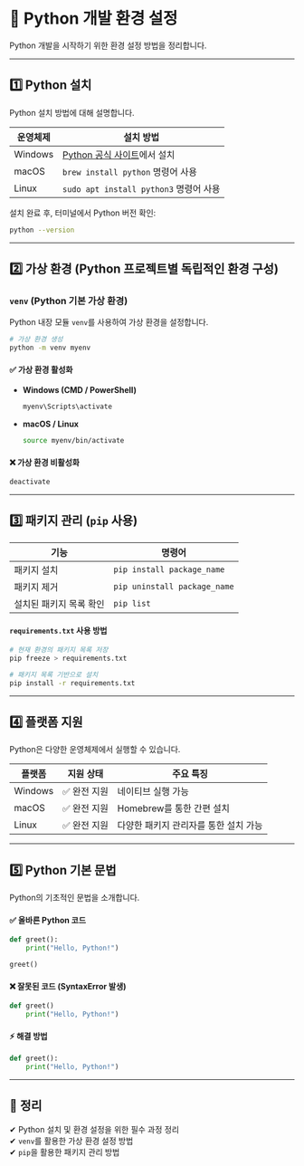 # 📌 Python 개발 환경 설정

Python 개발을 시작하기 위한 환경 설정 방법을 정리합니다.

---

## 1️⃣ Python 설치

Python 설치 방법에 대해 설명합니다.

| 운영체제 | 설치 방법 |
|----------|----------------|
| Windows | [Python 공식 사이트](https://www.python.org/downloads/)에서 설치 |
| macOS | `brew install python` 명령어 사용 |
| Linux | `sudo apt install python3` 명령어 사용 |

설치 완료 후, 터미널에서 Python 버전 확인:
```sh
python --version
```

---

## 2️⃣ 가상 환경 (Python 프로젝트별 독립적인 환경 구성)

### `venv` (Python 기본 가상 환경)
Python 내장 모듈 `venv`를 사용하여 가상 환경을 설정합니다.

```sh
# 가상 환경 생성
python -m venv myenv
```

#### ✅ 가상 환경 활성화 
- **Windows (CMD / PowerShell)**
  ```sh
  myenv\Scripts\activate
  ```
- **macOS / Linux**
  ```sh
  source myenv/bin/activate
  ```

#### ❌ 가상 환경 비활성화
```sh
deactivate
```

---

## 3️⃣ 패키지 관리 (`pip` 사용)

| 기능 | 명령어 |
|----------|----------------|
| 패키지 설치 | `pip install package_name` |
| 패키지 제거 | `pip uninstall package_name` |
| 설치된 패키지 목록 확인 | `pip list` |

#### `requirements.txt` 사용 방법
```sh
# 현재 환경의 패키지 목록 저장
pip freeze > requirements.txt

# 패키지 목록 기반으로 설치
pip install -r requirements.txt
```

---

## 4️⃣ 플랫폼 지원

Python은 다양한 운영체제에서 실행할 수 있습니다.

| 플랫폼 | 지원 상태 | 주요 특징 |
|--------|---------|----------|
| Windows | ✅ 완전 지원 | 네이티브 실행 가능 |
| macOS | ✅ 완전 지원 | Homebrew를 통한 간편 설치 |
| Linux | ✅ 완전 지원 | 다양한 패키지 관리자를 통한 설치 가능 |

---

## 5️⃣ Python 기본 문법

Python의 기초적인 문법을 소개합니다.

#### ✅ 올바른 Python 코드
```python
def greet():
    print("Hello, Python!")

greet()
```

#### ❌ 잘못된 코드 (SyntaxError 발생)
```python
def greet()
    print("Hello, Python!")
```
#### ⚡ 해결 방법
```python
def greet():
    print("Hello, Python!")
```

---

## 🎯 정리

✔ Python 설치 및 환경 설정을 위한 필수 과정 정리  
✔ `venv`를 활용한 가상 환경 설정 방법  
✔ `pip`을 활용한 패키지 관리 방법  
